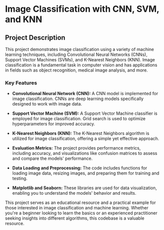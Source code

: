 # Image Classification with CNN, SVM, and KNN

## Project Description

This project demonstrates image classification using a variety of machine learning techniques, including Convolutional Neural Networks (CNNs), Support Vector Machines (SVMs), and K-Nearest Neighbors (KNN). Image classification is a fundamental task in computer vision and has applications in fields such as object recognition, medical image analysis, and more.

### Key Features

- **Convolutional Neural Network (CNN):** A CNN model is implemented for image classification. CNNs are deep learning models specifically designed to work with image data.

- **Support Vector Machine (SVM):** A Support Vector Machine classifier is employed for image classification. Grid search is used to optimize hyperparameters for improved accuracy.

- **K-Nearest Neighbors (KNN):** The K-Nearest Neighbors algorithm is utilized for image classification, offering a simple yet effective approach.

- **Evaluation Metrics:** The project provides performance metrics, including accuracy, and visualizations like confusion matrices to assess and compare the models' performance.

- **Data Loading and Preprocessing:** The code includes functions for loading image data, resizing images, and preparing them for training and testing.

- **Matplotlib and Seaborn:** These libraries are used for data visualization, enabling you to understand the models' behavior and results.

This project serves as an educational resource and a practical example for those interested in image classification and machine learning. Whether you're a beginner looking to learn the basics or an experienced practitioner seeking insights into different algorithms, this codebase is a valuable resource.


